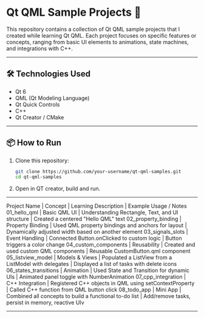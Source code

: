 # Qt QML Sample Projects 🚀

This repository contains a collection of Qt QML sample projects that I created while learning Qt QML. Each project focuses on specific features or concepts, ranging from basic UI elements to animations, state machines, and integrations with C++.

---

## 🛠️ Technologies Used

- Qt 6
- QML (Qt Modeling Language)
- Qt Quick Controls
- C++ 
- Qt Creator / CMake

---

## 📦 How to Run

1. Clone this repository:
   ```bash
   git clone https://github.com/your-username/qt-qml-samples.git
   cd qt-qml-samples

2. Open in QT creator, build and run.

---

Project Name | Concept | Learning Description | Example Usage / Notes
01_hello_qml | Basic QML UI | Understanding Rectangle, Text, and UI structure | Created a centered "Hello QML" text
02_property_binding | Property Binding | Used QML property bindings and anchors for layout | Dynamically adjusted width based on another element
03_signals_slots | Event Handling | Connected Button.onClicked to custom logic | Button triggers a color change
04_custom_components | Reusability | Created and used custom QML components | Reusable CustomButton.qml component
05_listview_model | Models & Views | Populated a ListView from a ListModel with delegates | Displayed a list of tasks with delete icons
06_states_transitions | Animation | Used State and Transition for dynamic UIs | Animated panel toggle with NumberAnimation
07_cpp_integration | C++ Integration | Registered C++ objects in QML using setContextProperty | Called C++ function from QML button click
08_todo_app | Mini App | Combined all concepts to build a functional to-do list | Add/remove tasks, persist in memory, reactive UIv

---
